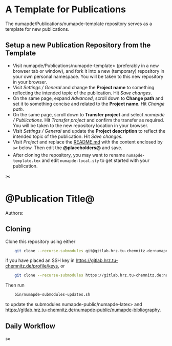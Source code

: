 # A Template for Publications

The numapde/Publications/numapde-template repository serves as a template for new publications.

## Setup a new Publication Repository from the Template
* Visit numapde/Publications/numapde-template> (preferably in a new browser tab or window), and fork it into a new (temporary) repository in your own personal namespace.
You will be taken to this new repository in your browser.
* Visit _Settings / General_ and change the **Project name** to something reflecting the intended topic of the publication.
Hit _Save changes_.
* On the same page, expand _Advanced_, scroll down to **Change path** and set it to something concise and related to the **Project name**.
Hit _Change path_.
* On the same page, scroll down to **Transfer project** and select _numapde / Publications_.
Hit _Transfer project_ and confirm the transfer as required.
You will be taken to the new repository location in your browser.
* Visit _Settings / General_ and update the **Project description** to reflect the intended topic of the publication.
Hit _Save changes_.
* Visit _Project_ and replace the [README.md](README.md) with the content enclosed by :scissors: below. 
Then edit the **@placeholders@** and save.
* After cloning the repository, you may want to rename `numapde-template.tex` and edit `numapde-local.sty` to get started with your publication.

:scissors:
# @Publication Title@
Authors:

## Cloning
Clone this repository using either
```bash
    git clone --recurse-submodules git@gitlab.hrz.tu-chemnitz.de:numapde/Publications/numapde-template.git 
```
if you have placed an SSH key in https://gitlab.hrz.tu-chemnitz.de/profile/keys, or 
```bash
    git clone --recurse-submodules https://gitlab.hrz.tu-chemnitz.de:numapde/Publications/numapde-template.git 
```
Then run 
```bash
    bin/numapde-submodules-updates.sh
```
to update the submodules numapde-public/numapde-latex> and https://gitlab.hrz.tu-chemnitz.de/numapde-public/numapde-bibliography.

## Daily Workflow
:scissors:

